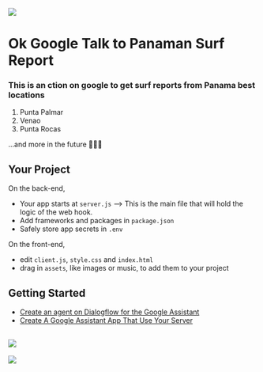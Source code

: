 ![](https://cdn.glitch.com/11a0c148-90ca-40b0-9212-4530b9aae97f%2FScreen%20Shot%202018-11-29%20at%2010.58.22%20AM.png?1543517921223)

# Ok Google Talk to Panaman Surf Report

### This is an ction on google to get surf reports from Panama best locations

1. Punta Palmar
2. Venao
3. Punta Rocas

...and more in the future 🏄🏻‍♂️


## Your Project

On the back-end,
- Your app starts at `server.js` --> This is the main file that will hold the logic of the web hook.
- Add frameworks and packages in `package.json`
- Safely store app secrets in `.env`

On the front-end,
- edit `client.js`, `style.css` and `index.html`
- drag in `assets`, like images or music, to add them to your project


## Getting Started

* [Create an agent on Dialogflow for the Google Assistant](https://medium.com/google-developers/build-your-first-smart-bot-for-google-home-18949f74822c)
* [Create A Google Assistant App That Use Your Server](https://greenido.wordpress.com/2017/09/29/create-a-google-assistant-that-use-your-server/)

![](https://cdn.glitch.com/5e52a72f-da3a-4415-b9e8-014f7884e589%2Fhow%20can%20I%20help%20%2B%20assistant%20logo.png?1510886563473)
-----

<img src="https://ga-beacon.appspot.com/UA-65622529-1/panama-surf-report-glitch?pixel=0">
